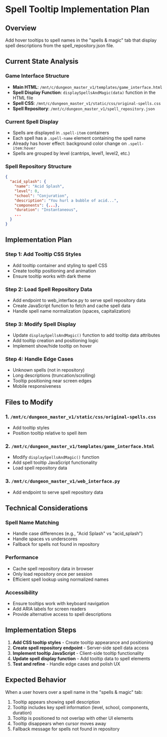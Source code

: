 # Spell Tooltip Implementation Plan

## Overview
Add hover tooltips to spell names in the "spells & magic" tab that display spell descriptions from the spell_repository.json file.

## Current State Analysis

### Game Interface Structure
- **Main HTML**: `/mnt/c/dungeon_master_v1/templates/game_interface.html`
- **Spell Display Function**: `displaySpellsAndMagic(data)` function in the HTML file
- **Spell CSS**: `/mnt/c/dungeon_master_v1/static/css/original-spells.css`
- **Spell Repository**: `/mnt/c/dungeon_master_v1/spell_repository.json`

### Current Spell Display
- Spells are displayed in `.spell-item` containers
- Each spell has a `.spell-name` element containing the spell name
- Already has hover effect: background color change on `.spell-item:hover`
- Spells are grouped by level (cantrips, level1, level2, etc.)

### Spell Repository Structure
```json
{
  "acid_splash": {
    "name": "Acid Splash",
    "level": 0,
    "school": "Conjuration",
    "description": "You hurl a bubble of acid...",
    "components": {...},
    "duration": "Instantaneous",
    ...
  }
}
```

## Implementation Plan

### Step 1: Add Tooltip CSS Styles
- Add tooltip container and styling to spell CSS
- Create tooltip positioning and animation
- Ensure tooltip works with dark theme

### Step 2: Load Spell Repository Data
- Add endpoint to web_interface.py to serve spell repository data
- Create JavaScript function to fetch and cache spell data
- Handle spell name normalization (spaces, capitalization)

### Step 3: Modify Spell Display
- Update `displaySpellsAndMagic()` function to add tooltip data attributes
- Add tooltip creation and positioning logic
- Implement show/hide tooltip on hover

### Step 4: Handle Edge Cases
- Unknown spells (not in repository)
- Long descriptions (truncation/scrolling)
- Tooltip positioning near screen edges
- Mobile responsiveness

## Files to Modify

### 1. `/mnt/c/dungeon_master_v1/static/css/original-spells.css`
- Add tooltip styles
- Position tooltip relative to spell item

### 2. `/mnt/c/dungeon_master_v1/templates/game_interface.html`
- Modify `displaySpellsAndMagic()` function
- Add spell tooltip JavaScript functionality
- Load spell repository data

### 3. `/mnt/c/dungeon_master_v1/web_interface.py`
- Add endpoint to serve spell repository data

## Technical Considerations

### Spell Name Matching
- Handle case differences (e.g., "Acid Splash" vs "acid_splash")
- Handle spaces vs underscores
- Fallback for spells not found in repository

### Performance
- Cache spell repository data in browser
- Only load repository once per session
- Efficient spell lookup using normalized names

### Accessibility
- Ensure tooltips work with keyboard navigation
- Add ARIA labels for screen readers
- Provide alternative access to spell descriptions

## Implementation Steps

1. **Add CSS tooltip styles** - Create tooltip appearance and positioning
2. **Create spell repository endpoint** - Server-side spell data access
3. **Implement tooltip JavaScript** - Client-side tooltip functionality
4. **Update spell display function** - Add tooltip data to spell elements
5. **Test and refine** - Handle edge cases and polish UX

## Expected Behavior

When a user hovers over a spell name in the "spells & magic" tab:
1. Tooltip appears showing spell description
2. Tooltip includes key spell information (level, school, components, duration)
3. Tooltip is positioned to not overlap with other UI elements
4. Tooltip disappears when cursor moves away
5. Fallback message for spells not found in repository